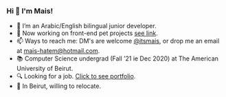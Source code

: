 ### Hi 👋 I'm Mais!

- 🌱 I’m an Arabic/English bilingual junior developer.
- 🔭 Now working on front-end pet projects [see link](https://github.com/itsmais/7Days7Websites/).
- 📫 Ways to reach me: DM's are welcome [@itsmais](https://twitter.com/mais_hatem), or drop me an email at mais-hatem@hotmail.com.
- 📚 Computer Science undergrad (Fall ’21 ie Dec 2020) at The American University of Beirut.
- 🔍 Looking for a job. [Click to see portfolio](http://itsmais.github.io/).
- 📍 In Beirut, willing to relocate.

<!--
**itsmais/itsmais** is a ✨ _special_ ✨ repository because its `README.md` (this file) appears on your GitHub profile.

Here are some ideas to get you started:

- 🔭 I’m currently working on ...
- 🌱 I’m currently learning ...
- 👯 I’m looking to collaborate on ...
- 🤔 I’m looking for help with ...
- 💬 Ask me about ...
- 📫 How to reach me: ...
- 😄 Pronouns: ...
- ⚡ Fun fact: ...
-->
